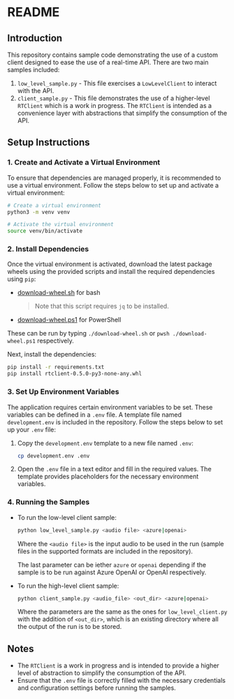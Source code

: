 # README

## Introduction

This repository contains sample code demonstrating the use of a custom client designed to ease the use of a real-time API. There are two main samples included:

1. `low_level_sample.py` - This file exercises a `LowLevelClient` to interact with the API.
2. `client_sample.py` - This file demonstrates the use of a higher-level `RTClient` which is a work in progress. The `RTClient` is intended as a convenience layer with abstractions that simplify the consumption of the API.

## Setup Instructions

### 1. Create and Activate a Virtual Environment

To ensure that dependencies are managed properly, it is recommended to use a virtual environment. Follow the steps below to set up and activate a virtual environment:

```sh
# Create a virtual environment
python3 -m venv venv

# Activate the virtual environment
source venv/bin/activate
```

### 2. Install Dependencies

Once the virtual environment is activated, download the latest package wheels using the provided scripts and install the required dependencies using `pip`:

- [download-wheel.sh](./download-wheel.sh) for bash
    > Note that this script requires `jq` to be installed.

- [download-wheel.ps1](./download-wheel.ps1) for PowerShell

These can be run by typing `./download-wheel.sh` or `pwsh ./download-wheel.ps1` respectively.


Next, install the dependencies:
```sh
pip install -r requirements.txt
pip install rtclient-0.5.0-py3-none-any.whl
```

### 3. Set Up Environment Variables

The application requires certain environment variables to be set. These variables can be defined in a `.env` file. A template file named `development.env` is included in the repository. Follow the steps below to set up your `.env` file:

1. Copy the `development.env` template to a new file named `.env`:

    ```sh
    cp development.env .env
    ```

2. Open the `.env` file in a text editor and fill in the required values. The template provides placeholders for the necessary environment variables.

### 4. Running the Samples

- To run the low-level client sample:

    ```sh
    python low_level_sample.py <audio file> <azure|openai>
    ```

    Where the `<audio file>` is the input audio to be used in the run (sample files in the supported formats are included in the repository).

    The last parameter can be iether `azure` or `openai` depending if the sample is to be run against Azure OpenAI or OpenAI respectively.

- To run the high-level client sample:

    ```sh
    python client_sample.py <audio_file> <out_dir> <azure|openai>
    ```

    Where the parameters are the same as the ones for `low_level_client.py` with the addition of `<out_dir>`, which is an existing directory where all the output of the run is to be stored.

## Notes

- The `RTClient` is a work in progress and is intended to provide a higher level of abstraction to simplify the consumption of the API.
- Ensure that the `.env` file is correctly filled with the necessary credentials and configuration settings before running the samples.
